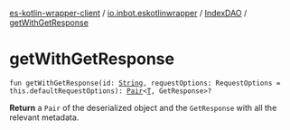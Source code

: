 [es-kotlin-wrapper-client](../../index.md) / [io.inbot.eskotlinwrapper](../index.md) / [IndexDAO](index.md) / [getWithGetResponse](./get-with-get-response.md)

# getWithGetResponse

`fun getWithGetResponse(id: `[`String`](https://kotlinlang.org/api/latest/jvm/stdlib/kotlin/-string/index.html)`, requestOptions: RequestOptions = this.defaultRequestOptions): `[`Pair`](https://kotlinlang.org/api/latest/jvm/stdlib/kotlin/-pair/index.html)`<`[`T`](index.md#T)`, GetResponse>?`

**Return**
a `Pair` of the deserialized object and the `GetResponse` with all the relevant metadata.

